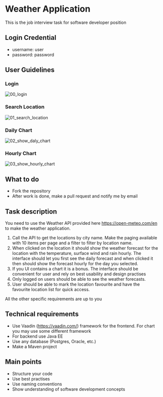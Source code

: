 # Weather Application

This is the job interview task for software developer position

## Login Credential
* username: user
* password: password

## User Guidelines

### Login
![00_login](https://github.com/thekowsar/bidding-system/assets/8324420/b550ff60-0123-45ea-8025-7dd3f975cec3)

### Search Location
![01_search_location](https://github.com/thekowsar/bidding-system/assets/8324420/58707748-d117-491f-9a1b-f545df760bd4)

### Daily Chart
![02_show_daly_chart](https://github.com/thekowsar/bidding-system/assets/8324420/74b021b7-db53-4a08-ada3-aeee44fbccca)

### Hourly Chart
![03_show_hourly_chart](https://github.com/thekowsar/bidding-system/assets/8324420/06d2698c-8532-40fa-b4ee-53162d28d58d)

## What to do
* Fork the repository
* After work is done, make a pull request and notify me by email

## Task description
You need to use the Weather API provided here https://open-meteo.com/en to make the weather application. 
1. Call the API to get the locations by city name. Make the paging available with 10 items per page and a filter to filter by location name.
2. When clicked on the location it should show the weather forecast for the location with the temperature, surface wind and rain hourly. The interface should let you first see the daily forecast and when clicked it then should show the forecast hourly for the day you selected.
3. If you UI contains a chart it is a bonus. The interface should be convenient for user and rely on best usability and design practises
4. Only logged on users should be able to see the weather forecasts.
5. User should be able to mark the location favourite and have the favourite location list for quick access.

All the other specific requirements are up to you

## Technical requirements
* Use  Vaadin (https://vaadin.com/) framework for the frontend. For chart you may use some different framework
* For backend use Java EE
* Use any database (Postgres, Oracle, etc.)
* Make a Maven project

## Main points
* Structure your code
* Use best practises
* Use naming conventions
* Show understanding of software development concepts
